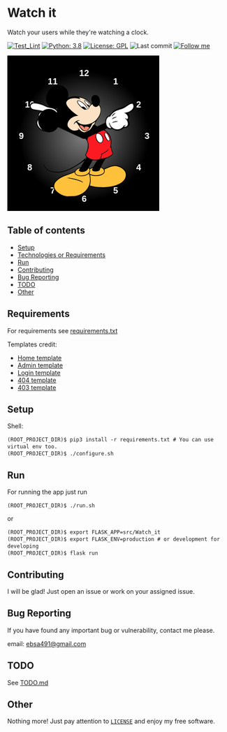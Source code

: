 # Watch it
Watch your users while they're watching a clock.

[![Test_Lint](https://github.com/ebsa491/Watch_it/workflows/Testing%20and%20Linting/badge.svg)](https://github.com/ebsa491/Watch_it/actions)
[![Python: 3.8](https://img.shields.io/badge/Python-3.8-blue)](https://www.python.org/)
[![License: GPL](https://img.shields.io/badge/License-GPL--3.0-red)](https://www.gnu.org/licenses/gpl-3.0)
![Last commit](https://img.shields.io/github/last-commit/ebsa491/Watch_it)
[![Follow me](https://img.shields.io/github/followers/ebsa491?label=Follow%20me&style=social)](https://github.com/ebsa491)

![Screenshot](./screenshot.png)

## Table of contents
* [Setup](#setup)
* [Technologies or Requirements](#requirements)
* [Run](#run)
* [Contributing](#contributing)
* [Bug Reporting](#bug-reporting)
* [TODO](#todo)
* [Other](#other)

## Requirements

For requirements see [requirements.txt](./requirements.txt)

Templates credit:

* [Home template](https://codepen.io/jaysalvat/pen/ogQbKB/)
* [Admin template](https://themewagon.com/themes/bootstrap-admin-dashboard-template/)
* [Login template](https://colorlib.com/wp/template/login-form-v15/)
* [404 template](https://codepen.io/uiswarup/pen/dyoyLOp)
* [403 template](https://codepen.io/blecaf/pen/NLoEPY)

## Setup

Shell:

```shell
(ROOT_PROJECT_DIR)$ pip3 install -r requirements.txt # You can use virtual env too.
(ROOT_PROJECT_DIR)$ ./configure.sh
```

## Run

For running the app just run

```shell
(ROOT_PROJECT_DIR)$ ./run.sh
```

or
```shell
(ROOT_PROJECT_DIR)$ export FLASK_APP=src/Watch_it
(ROOT_PROJECT_DIR)$ export FLASK_ENV=production # or development for developing
(ROOT_PROJECT_DIR)$ flask run
```

## Contributing

I will be glad! Just open an issue or work on your assigned issue.

## Bug Reporting
If you have found any important bug or vulnerability,
contact me please.

email: ebsa491@gmail.com
## TODO

See [TODO.md](./TODO.md)

## Other

Nothing more! Just pay attention to [`LICENSE`](./LICENSE) and enjoy my free software.
